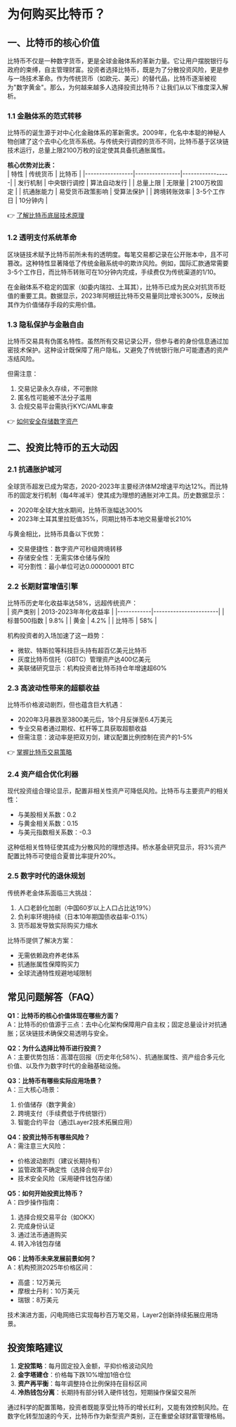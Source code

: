 # 为何购买比特币？

## 一、比特币的核心价值  
比特币不仅是一种数字货币，更是全球金融体系的革新力量。它让用户摆脱银行与政府的束缚，自主管理财富。投资者选择比特币，既是为了分散投资风险，更是参与一场技术革命。作为传统货币（如欧元、美元）的替代品，比特币逐渐被视为"数字黄金"。那么，为何越来越多人选择投资比特币？让我们从以下维度深入解析。

### 1.1 金融体系的范式转移  
比特币的诞生源于对中心化金融体系的革新需求。2009年，化名中本聪的神秘人物创建了这个去中心化货币系统。与传统央行调控的货币不同，比特币基于区块链技术运行，总量上限2100万枚的设定使其具备抗通胀属性。  

**核心优势对比表：**  
| 特性            | 传统货币       | 比特币          |
|-----------------|----------------|-----------------|
| 发行机制        | 中央银行调控   | 算法自动发行    |
| 总量上限        | 无限量         | 2100万枚固定    |
| 抗通胀能力      | 易受货币政策影响 | 受算法保护      |
| 跨境转账效率    | 3-5个工作日    | 10分钟内        |

👉 [了解比特币底层技术原理](https://bit.ly/okx_welcome)  

### 1.2 透明支付系统革命  
区块链技术赋予比特币前所未有的透明度。每笔交易都记录在公开账本中，且不可篡改。这种特性显著降低了传统金融系统中的欺诈风险。例如，国际汇款通常需要3-5个工作日，而比特币转账可在10分钟内完成，手续费仅为传统渠道的1/10。  

在金融体系不稳定的国家（如委内瑞拉、土耳其），比特币已成为民众对抗货币贬值的重要工具。数据显示，2023年阿根廷比特币交易量同比增长300%，反映出其作为价值储存手段的实用价值。

### 1.3 隐私保护与金融自由  
比特币交易具有伪匿名特性。虽然所有交易记录公开，但参与者的身份信息通过加密技术保护。这种设计既保障了用户隐私，又避免了传统银行账户可能遭遇的资产冻结风险。  

但需注意：  
1. 交易记录永久存续，不可删除  
2. 匿名性可能被不法分子滥用  
3. 合规交易平台需执行KYC/AML审查  

👉 [如何安全存储数字资产](https://bit.ly/okx_welcome)  

## 二、投资比特币的五大动因  

### 2.1 抗通胀护城河  
全球货币超发已成为常态，2020-2023年主要经济体M2增速平均达12%。而比特币的固定发行机制（每4年减半）使其成为理想的通胀对冲工具。历史数据显示：  
- 2020年全球大放水期间，比特币涨幅达300%  
- 2023年土耳其里拉贬值35%，同期比特币本地交易量增长210%  

与黄金相比，比特币具备以下优势：  
- 交易便捷性：数字资产可秒级跨境转移  
- 存储安全性：无需实体仓储与保险  
- 可分割性：最小单位可达0.00000001 BTC  

### 2.2 长期财富增值引擎  
比特币历史年化收益率达58%，远超传统资产：  
| 资产类别   | 2013-2023年年化收益率 |
|------------|-----------------------|
| 标普500指数 | 9.8%                  |
| 黄金       | 4.2%                  |
| 比特币     | 58%                   |

机构投资者的入场加速了这一趋势：  
- 微软、特斯拉等科技巨头持有超百亿美元比特币  
- 灰度比特币信托（GBTC）管理资产达400亿美元  
- 美联储研究显示：机构投资者比特币持仓年增速超60%  

### 2.3 高波动性带来的超额收益  
比特币价格波动剧烈，但也蕴含巨大机遇：  
- 2020年3月暴跌至3800美元后，18个月反弹至6.4万美元  
- 专业交易者通过期权、杠杆等工具获取超额收益  
- 但需注意：波动率是把双刃剑，建议配置比例控制在资产的1-5%  

👉 [掌握比特币交易策略](https://bit.ly/okx_welcome)  

### 2.4 资产组合优化利器  
现代投资组合理论显示，配置非相关性资产可降低风险。比特币与主要资产的相关性：  
- 与美股相关系数：0.2  
- 与黄金相关系数：0.15  
- 与美元指数相关系数：-0.3  

这种低相关性特征使其成为分散风险的理想选择。桥水基金研究显示，将3%资产配置比特币可使组合夏普比率提升20%。

### 2.5 数字时代的退休规划  
传统养老金体系面临三大挑战：  
1. 人口老龄化加剧（中国60岁以上人口占比达19%）  
2. 负利率环境持续（日本10年期国债收益率-0.1%）  
3. 货币超发导致实际购买力缩水  

比特币提供了解决方案：  
- 无需依赖政府养老体系  
- 抗通胀属性保障购买力  
- 全球流通特性规避地域限制  

## 常见问题解答（FAQ）  

**Q1：比特币的核心价值体现在哪些方面？**  
A：比特币的价值源于三点：去中心化架构保障用户自主权；固定总量设计对抗通胀；区块链技术确保交易透明与安全。

**Q2：为什么选择比特币进行投资？**  
A：主要优势包括：高潜在回报（历史年化58%）、抗通胀属性、资产组合多元化价值、以及作为数字时代的金融基础设施。

**Q3：比特币有哪些实际应用场景？**  
A：三大核心场景：  
1. 价值储存（数字黄金）  
2. 跨境支付（手续费低于传统银行）  
3. 智能合约平台（通过Layer2技术拓展应用）  

**Q4：投资比特币有哪些风险？**  
A：需注意三大风险：  
- 价格波动剧烈（建议长期持有）  
- 监管政策不确定性（选择合规平台）  
- 技术安全风险（采用硬件钱包存储）  

**Q5：如何开始投资比特币？**  
A：四步操作指南：  
1. 选择合规交易平台（如OKX）  
2. 完成身份认证  
3. 通过法币通道购买  
4. 转入冷钱包存储  

**Q6：比特币未来发展前景如何？**  
A：机构预测2025年价格区间：  
- 高盛：12万美元  
- 摩根士丹利：10万美元  
- 瑞银：8万美元  

技术演进方面，闪电网络已实现每秒百万笔交易，Layer2创新持续拓展应用场景。

## 投资策略建议  

1. **定投策略**：每月固定投入金额，平抑价格波动风险  
2. **金字塔建仓**：价格每下跌10%增加1倍仓位  
3. **资产再平衡**：每年调整持仓比例保持在目标区间  
4. **冷热钱包分离**：长期持有部分转入硬件钱包，短期操作保留交易所  

通过科学的配置策略，投资者既能享受比特币的增长红利，又能有效控制风险。在数字化转型加速的今天，比特币作为新型资产类别，正在重塑全球财富管理格局。